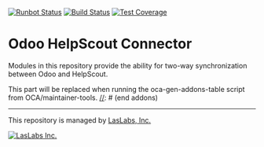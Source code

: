 [![Runbot Status](https://runbot.laslabs.io/runbot/badge/flat/17/10.0.svg)](https://runbot.laslabs.io/runbot/repo/git-github-com-laslabs-odoo-connector-helpscout-git-17)
[![Build Status](https://travis-ci.org/LasLabs/odoo-connector_helpscout.svg?branch=10.0)](https://travis-ci.org/LasLabs/odoo-connector_helpscout)
[![Test Coverage](https://codecov.io/gh/LasLabs/odoo-connector_helpscout/branch/10.0/graph/badge.svg)](https://codecov.io/gh/LasLabs/odoo-connector_helpscout)

# Odoo HelpScout Connector

Modules in this repository provide the ability for two-way synchronization
between Odoo and HelpScout.

[//]: # (addons)
This part will be replaced when running the oca-gen-addons-table script from OCA/maintainer-tools.
[//]: # (end addons)

----

This repository is managed by [LasLabs, Inc.](https://laslabs.com)

[![LasLabs Inc.](https://laslabs.com/logo)](https://laslabs.com/)
